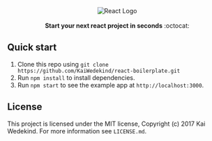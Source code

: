 <div style="display: flex; width: 100%; justify-content: center;">
    <img src="https://www.bram.us/wordpress/wp-content/uploads/2016/04/es6-webpack-react-babel.png" alt="React Logo"/>
</div>
<br />

<div align="center"><strong>Start your next react project in seconds</strong> :octocat:</div>

## Quick start

1. Clone this repo using `git clone https://github.com/KaiWedekind/react-boilerplate.git`
1. Run `npm install` to install dependencies.
1. Run `npm start` to see the example app at `http://localhost:3000`.

## License

This project is licensed under the MIT license, Copyright (c) 2017 Kai Wedekind. For more information see `LICENSE.md`.
